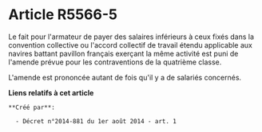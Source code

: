 # Article R5566-5

Le fait pour l'armateur de payer des salaires inférieurs à ceux fixés dans la convention collective ou l'accord collectif de
travail étendu applicable aux navires battant pavillon français exerçant la même activité est puni de l'amende prévue pour
les contraventions de la quatrième classe. 

L'amende est prononcée autant de fois qu'il y a de salariés concernés.

**Liens relatifs à cet article**

	**Créé par**:

	  - Décret n°2014-881 du 1er août 2014 - art. 1
